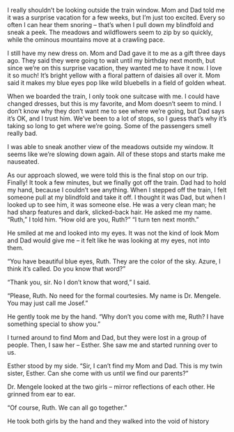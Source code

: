 I really shouldn’t be looking outside the train window. Mom and Dad told me it was a surprise vacation for a few weeks, but I’m just too excited. Every so often I can hear them snoring – that’s when I pull down my blindfold and sneak a peek. The meadows and wildflowers seem to zip by so quickly, while the ominous mountains move at a crawling pace.

I still have my new dress on. Mom and Dad gave it to me as a gift three days ago. They said they were going to wait until my birthday next month, but since we’re on this surprise vacation, they wanted me to have it now. I love it so much! It’s bright yellow with a floral pattern of daisies all over it. Mom said it makes my blue eyes pop like wild bluebells in a field of golden wheat.

When we boarded the train, I only took one suitcase with me. I could have changed dresses, but this is my favorite, and Mom doesn’t seem to mind. I don’t know why they don’t want me to see where we’re going, but Dad says it’s OK, and I trust him. We’ve been to a lot of stops, so I guess that’s why it’s taking so long to get where we’re going. Some of the passengers smell really bad.

I was able to sneak another view of the meadows outside my window. It seems like we’re slowing down again. All of these stops and starts make me nauseated.

As our approach slowed, we were told this is the final stop on our trip. Finally! It took a few minutes, but we finally got off the train. Dad had to hold my hand, because I couldn’t see anything. When I stepped off the train, I felt someone pull at my blindfold and take it off. I thought it was Dad, but when I looked up to see him, it was someone else. He was a very clean man; he had sharp features and dark, slicked-back hair. He asked me my name. “Ruth,” I told him. “How old are you, Ruth?”  “I turn ten next month.”

He smiled at me and looked into my eyes. It was not the kind of look Mom and Dad would give me – it felt like he was looking at my eyes, not into them.

“You have beautiful blue eyes, Ruth. They are the color of the sky. Azure, I think it’s called. Do you know that word?”

“Thank you, sir. No I don’t know that word,” I said.

“Please, Ruth. No need for the formal courtesies. My name is Dr. Mengele. You may just call me Josef.”

He gently took me by the hand. “Why don’t you come with me, Ruth? I have something special to show you.” 

I turned around to find Mom and Dad, but they were lost in a group of people. Then, I saw her – Esther. She saw me and started running over to us. 

Esther stood by my side. “Sir, I can’t find my Mom and Dad. This is my twin sister, Esther. Can she come with us until we find our parents?”

Dr. Mengele looked at the two girls – mirror reflections of each other. He grinned from ear to ear.

“Of course, Ruth. We can all go together.”

He took both girls by the hand and they walked into the void of history